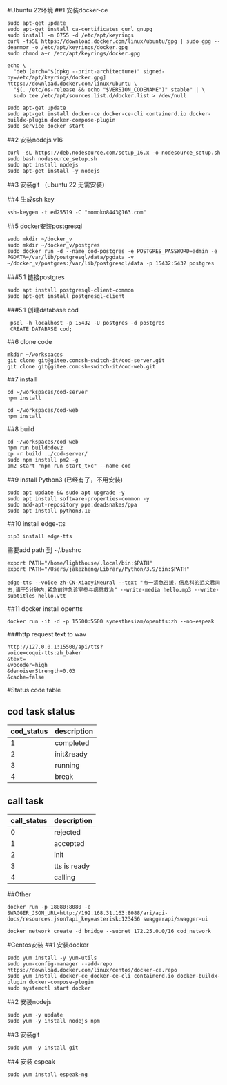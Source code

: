 #Ubuntu 22环境
##1 安装docker-ce
```
sudo apt-get update
sudo apt-get install ca-certificates curl gnupg
sudo install -m 0755 -d /etc/apt/keyrings
curl -fsSL https://download.docker.com/linux/ubuntu/gpg | sudo gpg --dearmor -o /etc/apt/keyrings/docker.gpg
sudo chmod a+r /etc/apt/keyrings/docker.gpg
```
```
echo \
  "deb [arch="$(dpkg --print-architecture)" signed-by=/etc/apt/keyrings/docker.gpg] https://download.docker.com/linux/ubuntu \
  "$(. /etc/os-release && echo "$VERSION_CODENAME")" stable" | \
  sudo tee /etc/apt/sources.list.d/docker.list > /dev/null
```
```
sudo apt-get update
sudo apt-get install docker-ce docker-ce-cli containerd.io docker-buildx-plugin docker-compose-plugin
sudo service docker start
```

##2 安装nodejs v16
```
curl -sL https://deb.nodesource.com/setup_16.x -o nodesource_setup.sh
sudo bash nodesource_setup.sh
sudo apt install nodejs
sudo apt-get install -y nodejs
```

##3 安装git （ubuntu 22 无需安装）

##4 生成ssh key
```
ssh-keygen -t ed25519 -C "momoko8443@163.com"
```

##5 docker安装postgresql
```
sudo mkdir ~/docker_v
sudo mkdir ~/docker_v/postgres
sudo docker run -d --name cod-postgres -e POSTGRES_PASSWORD=admin -e PGDATA=/var/lib/postgresql/data/pgdata -v ~/docker_v/postgres:/var/lib/postgresql/data -p 15432:5432 postgres
```
###5.1 链接postgres 
```
sudo apt install postgresql-client-common
sudo apt-get install postgresql-client
```
###5.1 创建database cod
```
 psql -h localhost -p 15432 -U postgres -d postgres
 CREATE DATABASE cod;
```
##6 clone code
```
mkdir ~/workspaces
git clone git@gitee.com:sh-switch-it/cod-server.git
git clone git@gitee.com:sh-switch-it/cod-web.git
```

##7 install
```
cd ~/workspaces/cod-server
npm install

cd ~/workspaces/cod-web
npm install
```
##8 build
```
cd ~/workspaces/cod-web
npm run build:dev2
cp -r build ../cod-server/
sudo npm install pm2 -g
pm2 start "npm run start_txc" --name cod
```
##9 install Python3 (已经有了，不用安装)
```
sudo apt update && sudo apt upgrade -y
sudo apt install software-properties-common -y
sudo add-apt-repository ppa:deadsnakes/ppa
sudo apt install python3.10
```

##10 install edge-tts
```
pip3 install edge-tts
```
需要add path 到 ~/.bashrc 
```
export PATH="/home/lighthouse/.local/bin:$PATH"
export PATH="/Users/jakezheng/Library/Python/3.9/bin:$PATH"
```

```
edge-tts --voice zh-CN-XiaoyiNeural --text "市一紧急召援，信息科的范文君同志,请于5分钟内,紧急前往急诊室参与病患救治" --write-media hello.mp3 --write-subtitles hello.vtt
```

##11 docker install opentts
```
docker run -it -d -p 15500:5500 synesthesiam/opentts:zh --no-espeak 
```
###http request text to wav
```
http://127.0.0.1:15500/api/tts?
voice=coqui-tts:zh_baker
&text=
&vocoder=high
&denoiserStrength=0.03
&cache=false
```

#Status code table
## cod task status
|  cod_status   |  description  |
|  ----  | ----  |
| 1  | completed |
| 2  | init&ready |
| 3  | running |
| 4  | break |

## call task
|  call_status   |  description  |
|  ----  | ----  |
| 0  | rejected |
| 1  | accepted |
| 2  | init |
| 3  | tts is ready |
| 4  | calling |



##Other
```
docker run -p 18080:8080 -e SWAGGER_JSON_URL=http://192.168.31.163:8088/ari/api-docs/resources.json?api_key=asterisk:123456 swaggerapi/swagger-ui
```
```
docker network create -d bridge --subnet 172.25.0.0/16 cod_network
```

#Centos安装
##1 安装docker
```
sudo yum install -y yum-utils
sudo yum-config-manager --add-repo https://download.docker.com/linux/centos/docker-ce.repo
sudo yum install docker-ce docker-ce-cli containerd.io docker-buildx-plugin docker-compose-plugin
sudo systemctl start docker
``````

##2 安装nodejs
```
sudo yum -y update
sudo yum -y install nodejs npm
```
##3 安装git
```
sudo yum -y install git
```


##4 安装 espeak
```
sudo yum install espeak-ng
```